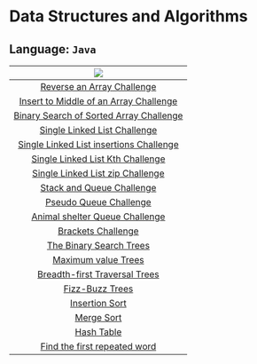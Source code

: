 # Data Structures and Algorithms

## Language: `Java`


| ![](https://cdn.iconscout.com/icon/free/png-256/java-2336959-1982840.png) |
| :----------------------------------------: |
|  [Reverse an Array Challenge](https://github.com/Hiba-Almade/data-structures-and-algorithms/tree/main/java/reverseArr)      |
| [Insert to Middle of an Array Challenge](https://github.com/Hiba-Almade/data-structures-and-algorithms/tree/main/java/insertShiftArray) |
| [Binary Search of Sorted Array Challenge](https://github.com/Hiba-Almade/data-structures-and-algorithms/tree/main/java/binarySearch)  |
| [Single Linked List Challenge](https://github.com/Hiba-Almade/data-structures-and-algorithms/tree/main/java/linkedList)  |
| [Single Linked List insertions Challenge](https://github.com/Hiba-Almade/data-structures-and-algorithms/tree/main/java/linkedList/challenge6)  |
| [Single Linked List Kth Challenge](https://github.com/Hiba-Almade/data-structures-and-algorithms/tree/main/java/linkedList/challenge7)  |
| [Single Linked List zip Challenge](https://github.com/Hiba-Almade/data-structures-and-algorithms/tree/main/java/linkedList/challenge8)  |
| [Stack and Queue Challenge](https://github.com/Hiba-Almade/data-structures-and-algorithms/tree/main/java/stack-and-queue)  |
| [Pseudo Queue Challenge](https://github.com/Hiba-Almade/data-structures-and-algorithms/tree/main/java/stack-and-queue/app/src/main/java/stackAndQueue/pseudoQueue)  |
| [Animal shelter Queue Challenge](https://github.com/Hiba-Almade/data-structures-and-algorithms/tree/main/java/stack-and-queue/app/src/main/java/stackAndQueue/animal)  |
| [ Brackets Challenge](https://github.com/Hiba-Almade/data-structures-and-algorithms/tree/main/java/stack-and-queue/app/src/main/java/stackAndQueue/stackQueueBrackets)  |
| [The Binary Search Trees ](https://github.com/Hiba-Almade/data-structures-and-algorithms/tree/main/java/trees)      |
| [Maximum value Trees ](https://github.com/Hiba-Almade/data-structures-and-algorithms/tree/main/java/trees/challenge16)      |
| [Breadth-first Traversal Trees ](https://github.com/Hiba-Almade/data-structures-and-algorithms/tree/main/java/trees/challenge17)      |
| [Fizz-Buzz Trees ](https://github.com/Hiba-Almade/data-structures-and-algorithms/tree/main/java/trees/app/src/main/java/K_trees)      |
|  [Insertion Sort](https://github.com/Hiba-Almade/data-structures-and-algorithms/tree/main/java/insertionSort)      |
|  [Merge Sort](https://github.com/Hiba-Almade/data-structures-and-algorithms/tree/main/java/mergeSort)      |
|  [Hash Table](https://github.com/Hiba-Almade/data-structures-and-algorithms/tree/main/java/hashTable)      |
|  [Find the first repeated word](https://github.com/Hiba-Almade/data-structures-and-algorithms/tree/main/java/hashTable/app/src/main/java/repeatedWord)      |






